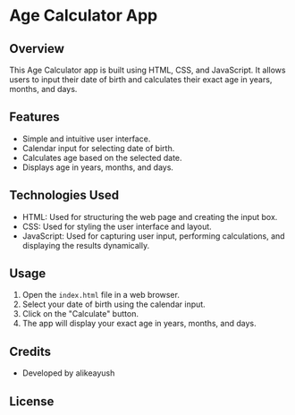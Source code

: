 # Age Calculator App

## Overview
This Age Calculator app is built using HTML, CSS, and JavaScript. It allows users to input their date of birth and calculates their exact age in years, months, and days.

## Features
- Simple and intuitive user interface.
- Calendar input for selecting date of birth.
- Calculates age based on the selected date.
- Displays age in years, months, and days.

## Technologies Used
- HTML: Used for structuring the web page and creating the input box.
- CSS: Used for styling the user interface and layout.
- JavaScript: Used for capturing user input, performing calculations, and displaying the results dynamically.

## Usage
1. Open the `index.html` file in a web browser.
2. Select your date of birth using the calendar input.
3. Click on the "Calculate" button.
4. The app will display your exact age in years, months, and days.


## Credits
- Developed by alikeayush

## License

